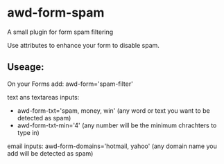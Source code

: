# awd-form-spam
A small plugin for form spam filtering

Use attributes to enhance your form to disable spam.

## Useage:
On your Forms add: awd-form='spam-filter'

text ans textareas inputs:
- awd-form-txt='spam, money, win' (any word or text you want to be detected as spam)
- awd-form-txt-min='4' (any number will be the minimum chrachters to type in)

email inputs: awd-form-domains='hotmail, yahoo' (any domain name you add will be detected as spam)
